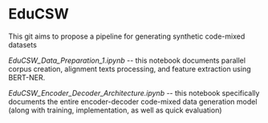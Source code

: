 # EduCSW
This git aims to propose a pipeline for generating synthetic code-mixed datasets

*EduCSW_Data_Preparation_1.ipynb* -- this notebook documents parallel corpus creation, alignment texts processing, and feature extraction using BERT-NER.

*EduCSW_Encoder_Decoder_Architecture.ipynb* -- this notebook specifically documents the entire encoder-decoder code-mixed data generation model (along with training, implementation, as well as quick evaluation)
 
